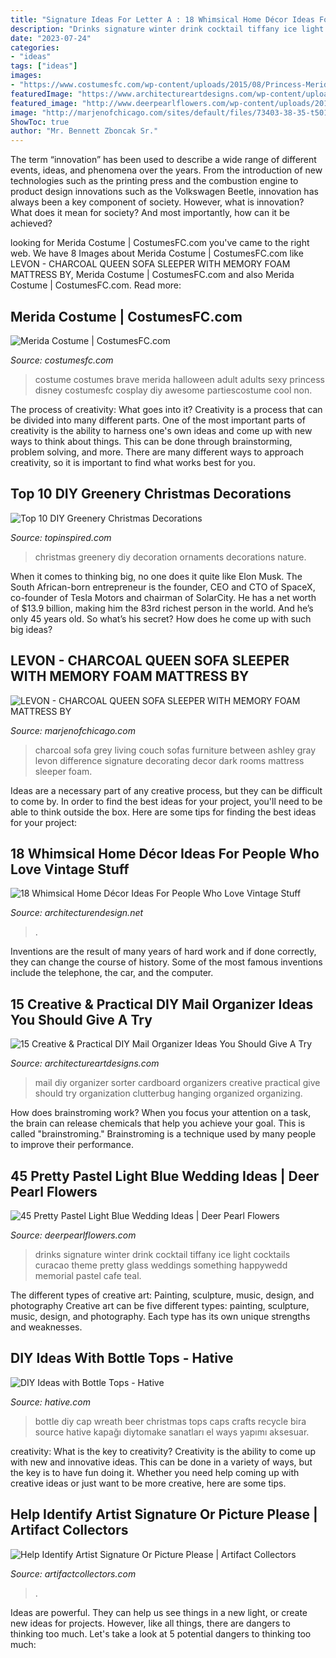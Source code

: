 ```yaml
---
title: "Signature Ideas For Letter A : 18 Whimsical Home Décor Ideas For People Who Love Vintage Stuff"
description: "Drinks signature winter drink cocktail tiffany ice light cocktails curacao theme pretty glass weddings something happywedd memorial pastel cafe teal"
date: "2023-07-24"
categories:
- "ideas"
tags: ["ideas"]
images:
- "https://www.costumesfc.com/wp-content/uploads/2015/08/Princess-Merida-Costume-Adult.jpg"
featuredImage: "https://www.architectureartdesigns.com/wp-content/uploads/2019/04/15-Creative-Practical-DIY-Mail-Organizer-Ideas-You-Should-Give-A-Try-11.jpg"
featured_image: "http://www.deerpearlflowers.com/wp-content/uploads/2015/04/Ice-blue-signature-wedding-drink-cocktail.jpg"
image: "http://marjenofchicago.com/sites/default/files/73403-38-35-t501-sd_2.jpg"
ShowToc: true
author: "Mr. Bennett Zboncak Sr."
---
```



The term “innovation” has been used to describe a wide range of different events, ideas, and phenomena over the years. From the introduction of new technologies such as the printing press and the combustion engine to product design innovations such as the Volkswagen Beetle, innovation has always been a key component of society. However, what is innovation? What does it mean for society? And most importantly, how can it be achieved?

	

		
looking for Merida Costume | CostumesFC.com you've came to the right web. We have 8 Images about Merida Costume | CostumesFC.com like LEVON - CHARCOAL QUEEN SOFA SLEEPER WITH MEMORY FOAM MATTRESS BY, Merida Costume | CostumesFC.com and also Merida Costume | CostumesFC.com. Read more:
		
    
## Merida Costume | CostumesFC.com

<img loading=lazy src="https://www.costumesfc.com/wp-content/uploads/2015/08/Princess-Merida-Costume-Adult.jpg" onerror="this.onerror=null;this.src='https://tse1.mm.bing.net/th?id=OIP.c2lWmRJaERypsUDJ45UWLQHaMe&amp;pid=15.1';" alt="Merida Costume | CostumesFC.com">

_Source: costumesfc.com_

>costume costumes brave merida halloween adult adults sexy princess disney costumesfc cosplay diy awesome partiescostume cool non. 

	

The process of creativity: What goes into it?
Creativity is a process that can be divided into many different parts. One of the most important parts of creativity is the ability to harness one's own ideas and come up with new ways to think about things. This can be done through brainstorming, problem solving, and more. There are many different ways to approach creativity, so it is important to find what works best for you.

    
## Top 10 DIY Greenery Christmas Decorations

<img loading=lazy src="https://www.topinspired.com/wp-content/uploads/2013/12/Greenery-Christmas-Decoration_08.jpg" onerror="this.onerror=null;this.src='https://tse1.mm.bing.net/th?id=OIP.Sphbv1BMcPKMcqxWMSf5WAHaJP&amp;pid=15.1';" alt="Top 10 DIY Greenery Christmas Decorations">

_Source: topinspired.com_

>christmas greenery diy decoration ornaments decorations nature. 

	

When it comes to thinking big, no one does it quite like Elon Musk. The South African-born entrepreneur is the founder, CEO and CTO of SpaceX, co-founder of Tesla Motors and chairman of SolarCity. He has a net worth of $13.9 billion, making him the 83rd richest person in the world. And he’s only 45 years old. So what’s his secret? How does he come up with such big ideas?

    
## LEVON - CHARCOAL QUEEN SOFA SLEEPER WITH MEMORY FOAM MATTRESS BY

<img loading=lazy src="http://marjenofchicago.com/sites/default/files/73403-38-35-t501-sd_2.jpg" onerror="this.onerror=null;this.src='https://tse3.mm.bing.net/th?id=OIP.xrrBQnKYMmXx_ugzkZF9MAHaE8&amp;pid=15.1';" alt="LEVON - CHARCOAL QUEEN SOFA SLEEPER WITH MEMORY FOAM MATTRESS BY">

_Source: marjenofchicago.com_

>charcoal sofa grey living couch sofas furniture between ashley gray levon difference signature decorating decor dark rooms mattress sleeper foam. 

	

Ideas are a necessary part of any creative process, but they can be difficult to come by. In order to find the best ideas for your project, you'll need to be able to think outside the box. Here are some tips for finding the best ideas for your project: 

    
## 18 Whimsical Home Décor Ideas For People Who Love Vintage Stuff

<img loading=lazy src="https://cdn.architecturendesign.net/wp-content/uploads/2015/09/AD-Whimsical-Home-Decor-Ideas-11.jpg" onerror="this.onerror=null;this.src='https://tse4.mm.bing.net/th?id=OIP.ThPQ7Nb-zdTtGxx8RMSFIgHaLL&amp;pid=15.1';" alt="18 Whimsical Home Décor Ideas For People Who Love Vintage Stuff">

_Source: architecturendesign.net_

>. 

	

Inventions are the result of many years of hard work and if done correctly, they can change the course of history. Some of the most famous inventions include the telephone, the car, and the computer.

    
## 15 Creative &amp; Practical DIY Mail Organizer Ideas You Should Give A Try

<img loading=lazy src="https://www.architectureartdesigns.com/wp-content/uploads/2019/04/15-Creative-Practical-DIY-Mail-Organizer-Ideas-You-Should-Give-A-Try-11.jpg" onerror="this.onerror=null;this.src='https://tse2.mm.bing.net/th?id=OIP.w0llbGK2BSIhqkA55srHUQHaLK&amp;pid=15.1';" alt="15 Creative &amp; Practical DIY Mail Organizer Ideas You Should Give A Try">

_Source: architectureartdesigns.com_

>mail diy organizer sorter cardboard organizers creative practical give should try organization clutterbug hanging organized organizing. 

	

How does brainstroming work?
When you focus your attention on a task, the brain can release chemicals that help you achieve your goal. This is called "brainstroming." Brainstroming is a technique used by many people to improve their performance.

    
## 45 Pretty Pastel Light Blue Wedding Ideas | Deer Pearl Flowers

<img loading=lazy src="http://www.deerpearlflowers.com/wp-content/uploads/2015/04/Ice-blue-signature-wedding-drink-cocktail.jpg" onerror="this.onerror=null;this.src='https://tse1.mm.bing.net/th?id=OIP.A903YfFVYl-lU3W067eVjQHaJ8&amp;pid=15.1';" alt="45 Pretty Pastel Light Blue Wedding Ideas | Deer Pearl Flowers">

_Source: deerpearlflowers.com_

>drinks signature winter drink cocktail tiffany ice light cocktails curacao theme pretty glass weddings something happywedd memorial pastel cafe teal. 

	

The different types of creative art: Painting, sculpture, music, design, and photography
Creative art can be five different types: painting, sculpture, music, design, and photography. Each type has its own unique strengths and weaknesses.

    
## DIY Ideas With Bottle Tops - Hative

<img loading=lazy src="https://hative.com/wp-content/uploads/2015/01/bottle-tops/17-diy-ideas-with-bottle-tops.jpg" onerror="this.onerror=null;this.src='https://tse3.mm.bing.net/th?id=OIP.VihyGuQYKl9QbFiYTB1ecAHaJ4&amp;pid=15.1';" alt="DIY Ideas with Bottle Tops - Hative">

_Source: hative.com_

>bottle diy cap wreath beer christmas tops caps crafts recycle bira source hative kapağı diytomake sanatları el ways yapımı aksesuar. 

	

creativity: What is the key to creativity?
Creativity is the ability to come up with new and innovative ideas. This can be done in a variety of ways, but the key is to have fun doing it. Whether you need help coming up with creative ideas or just want to be more creative, here are some tips.

    
## Help Identify Artist Signature Or Picture Please | Artifact Collectors

<img loading=lazy src="https://d29jd5m3t61t9.cloudfront.net/artifactcollectors.com/images/fbfiles/images/828w/20161101_084303_v_1517987680.jpg" onerror="this.onerror=null;this.src='https://tse3.mm.bing.net/th?id=OIP.Ds7GyxFX-xC4s4LWf7PCMgHaEK&amp;pid=15.1';" alt="Help Identify Artist Signature Or Picture Please | Artifact Collectors">

_Source: artifactcollectors.com_

>. 

	

Ideas are powerful. They can help us see things in a new light, or create new ideas for projects. However, like all things, there are dangers to thinking too much. Let's take a look at 5 potential dangers to thinking too much:

